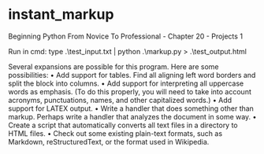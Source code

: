 # instant_markup
Beginning Python From Novice To Professional - Chapter 20 - Projects 1

Run in cmd:
type .\test_input.txt | python .\markup.py > .\test_output.html


Several expansions are possible for this program. Here are some possibilities:
• Add support for tables. Find all aligning left word borders and split the block into columns.
• Add support for interpreting all uppercase words as emphasis. (To do this properly, you will need to take into account acronyms, punctuations, names, and other capitalized words.)
• Add support for LATEX output.
• Write a handler that does something other than markup. Perhaps write a handler that analyzes the document in some way.
• Create a script that automatically converts all text files in a directory to HTML files.
• Check out some existing plain-text formats, such as Markdown, reStructuredText, or the format used in Wikipedia.
